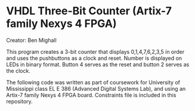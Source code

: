# VHDL Three-Bit Counter (Artix-7 family Nexys 4 FPGA)
Creator: Ben Mighall

This program creates a 3-bit counter that displays 0,1,4,7,6,2,3,5 in order and uses the pushbuttons as a clock and reset. Number is displayed on LEDs in binary format. Button 4 serves as the reset and button 2 serves as the clock.

The following code was written as part of coursework for University of Mississippi class EL E 386 (Advanced Digital Systems Lab), and using an Artix-7 family Nexys 4 FPGA board. Constraints file is included in this repository.
